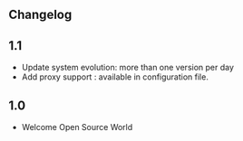 ## Changelog

## 1.1

- Update system evolution: more than one version per day
- Add proxy support : available in configuration file.

## 1.0

- Welcome Open Source World